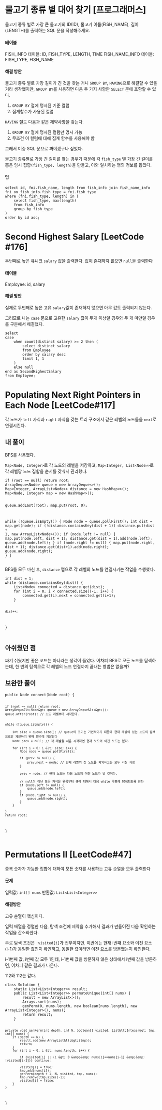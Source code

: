 <h1 id="물고기-종류-별-대어-찾기-프로그래머스">물고기 종류 별 대어 찾기 [프로그래머스]</h1>
<p>물고기 종류 별로 가장 큰 물고기의 ID(ID), 물고기 이름(FISH_NAME), 길이(LENGTH)를 출력하는 SQL 문을 작성해주세요.</p>
<h4 id="테이블">테이블</h4>
<p>FISH_INFO 테이블: ID, FISH_TYPE, LENGTH, TIME
FISH_NAME_INFO 테이블: FISH_TYPE, FISH_NAME</p>
<h4 id="해결-방안">해결 방안</h4>
<p>물고기 종류 별로 가장 길이가 긴 것을 찾는 거니 <code>GROUP BY</code>, <code>HAVING</code>으로 해결할 수 있을거라 생각했지만, <code>GROUP BY</code>를 사용하면 다음 두 가지 사항만 <code>SELECT</code> 문에 포함할 수 있다.</p>
<ol>
<li><code>GROUP BY</code> 절에 명시된 기준 컬럼</li>
<li>집계함수가 사용된 컬럼</li>
</ol>
<p><code>HAVING</code> 절도 다음과 같은 제약사항을 갖는다.</p>
<ol>
<li><code>GROUP BY</code> 절에 명시된 컬럼만 명시 가능</li>
<li>무조건 이 컬럼에 대해 집계 함수를 사용해야 함</li>
</ol>
<p>그래서 이중 SQL 문으로 짜야겠구나 싶었다.</p>
<p>물고기 종류별로 가장 긴 길이를 찾는 경우기 때문에 각 <code>fish_type</code> 별 가장 긴 길이를 뽑은 임시 집합<code>(fish_type, length)</code>을 만들고, 이와 일치하는 행의 정보를 뽑았다.</p>
<h4 id="답">답</h4>
<pre><code class="language-sql">select id, fni.fish_name, length from fish_info join fish_name_info fni on fish_info.fish_type = fni.fish_type
where (fni.fish_type, length) in (
    select fish_type, max(length)
    from fish_info
    group by fish_type
)
order by id asc;</code></pre>
<h1 id="second-highest-salary-leetcode-176">Second Highest Salary [LeetCode #176]</h1>
<p>두번째로 높은 유니크 <code>salary</code> 값을 출력한다. 값이 존재하지 않으면 <code>null</code>을 출력한다</p>
<h4 id="테이블-1">테이블</h4>
<p>Employee: id, salary</p>
<h4 id="해결-방안-1">해결 방안</h4>
<p>실제로 두번째로 높은 고유 <code>salary</code>값이 존재하지 않으면 아무 값도 출력되지 않는다. </p>
<p>그러므로 나는 <code>case</code> 문으로 고유한 <code>salary</code> 값이 두개 이상일 경우와 두 개 미만일 경우를 구분해서 해결했다.</p>
<pre><code class="language-sql">select 
case
    when count(distinct salary) &gt;= 2 then (
        select distinct salary 
        from Employee
        order by salary desc
        limit 1, 1
    )
    else null 
end as SecondHighestSalary
from Employee;</code></pre>
<h1 id="populating-next-right-pointers-in-each-node-leetcode117">Populating Next Right Pointers in Each Node [LeetCode#117]</h1>
<p>각 노드가 <code>left</code> 자식과 <code>right</code> 자식을 갖는 트리 구조에서 같은 레벨의 노드들을 <code>next</code>로 연결시킨다.</p>
<h2 id="내-풀이">내 풀이</h2>
<p>BFS를 사용했다.</p>
<p><code>Map&lt;Node, Integer&gt;</code>로 각 노드의 레벨을 저장하고, <code>Map&lt;Integer, List&lt;Node&gt;&gt;</code>로 각 레벨당 노드 집합을 순서를 갖춰서 관리했다.</p>
<pre><code class="language-java">if (root == null) return root;
ArrayDeque&lt;Node&gt; queue = new ArrayDeque&lt;&gt;();
Map&lt;Integer, ArrayList&lt;Node&gt;&gt; distance = new HashMap&lt;&gt;();
Map&lt;Node, Integer&gt; map = new HashMap&lt;&gt;();

queue.addLast(root);
map.put(root, 0);

while (!queue.isEmpty()) {
    Node node = queue.pollFirst();
    int dist = map.get(node);
    if (!distance.containsKey(dist + 1)) distance.put(dist + 1, new ArrayList&lt;Node&gt;());
    if (node.left != null) {
        map.put(node.left, dist + 1);
        distance.get(dist + 1).add(node.left);
        queue.add(node.left);
    } 
    if (node.right != null) {
        map.put(node.right, dist + 1);
        distance.get(dist+1).add(node.right);
        queue.add(node.right);
    } 
}</code></pre>
<p>BFS를 모두 마친 후, <code>distance</code> 맵으로 각 레벨의 노드를 연결시키는 작업을 수행했다.</p>
<pre><code class="language-java">int dist = 1;
while (distance.containsKey(dist)) {
    List&lt;Node&gt; connected = distance.get(dist);
    for (int i = 0; i &lt; connected.size()-1; i++) {
        connected.get(i).next = connected.get(i+1);
    }

    dist++;
}</code></pre>
<h2 id="아쉬웠던-점">아쉬웠던 점</h2>
<p>짜기 쉬웠지만 좋은 코드는 아니라는 생각이 들었다. 어차피 BFS로 모든 노드를 탐색하는데, 한 번의 탐색으로 각 레벨의 노드 연결까지 끝내는 방법은 없을까?</p>
<h2 id="보완한-풀이">보완한 풀이</h2>
<pre><code class="language-java">public Node connect(Node root) {

    if (root == null) return root;
    ArrayDeque&lt;Node&gt; queue = new ArrayDeque&lt;&gt;();
    queue.offer(root); // 노드 레벨부터 시작한다.


    while (!queue.isEmpty()) {

        int size = queue.size(); // queue의 크기는 가변적이기 때문에 현재 레벨에 있는 노드의 탐색으로만 제한하기 위해 변수에 저장한다
        Node prev = null; // 각 레벨을 처음 시작하면 현재 노드의 이전 노드는 없다.

        for (int i = 0; i &lt; size; i++) {
            Node node = queue.pollFirst();

            if (prev != null) {
                prev.next = node; // 현재 레벨의 첫 노드를 제외하고는 모두 거칠 과정
            }

            prev = node; // 현재 노드는 다음 노드의 이전 노드가 될 것이다.

            // null이 아닌 모든 자식을 왼쪽부터 큐에 더해서 다음 while 루프에 탐색되도록 한다
            if (node.left != null) {
                queue.add(node.left);
            }
            if (node.right != null) {
                queue.add(node.right);
            }
        }

    }
    return root;
}</code></pre>
<h1 id="permutations-ii-leetcode47">Permutations II [LeetCode#47]</h1>
<p>중복 숫자가 가능한 집합에 대하여 모든 숫자를 사용하는 고유 순열을 모두 출력한다</p>
<h4 id="문제">문제</h4>
<p>입력값: <code>int[] nums</code>
반환값: <code>List&lt;List&lt;Integer&gt;&gt;</code></p>
<h4 id="해결방안">해결방안</h4>
<p>고유 순열이 핵심이다.</p>
<p>입력 배열을 정렬한 다음, 탐색 조건에 제약을 추가해서 결과가 만들어진 다음 확인하는 작업을 간소화한다.</p>
<p>주로 탐색 조건은 <code>!visited[i]</code>가 전부이지만, 이번에는 현재 i번째 요소와 이전 요소 (i-1)가 동일한 값인지 확인하고, 동일한 값이라면 이전 요소를 방문했는지 확인한다.</p>
<p>i-1번째 값, i번째 값 모두 1인데, i-1번째 값을 방문하지 않은 상태에서 i번째 값을 방문하면, 어차피 같은 결과가 나온다. </p>
<p>112와 112는 같다.</p>
<pre><code class="language-java">class Solution {
    static List&lt;List&lt;Integer&gt;&gt; result;
    public List&lt;List&lt;Integer&gt;&gt; permuteUnique(int[] nums) {
        result = new ArrayList&lt;&gt;();
        Arrays.sort(nums);
        genPerm(0, nums.length, new boolean[nums.length], new ArrayList&lt;Integer&gt;(), nums);
        return result;
    }

    private void genPerm(int depth, int N, boolean[] visited, List&lt;Integer&gt; tmp, int[] nums) {
        if (depth == N) {
            result.add(new ArrayList&lt;&gt;(tmp));
            return;
        }
        for (int i = 0; i &lt; nums.length; i++) {

            if (visited[i] || (i &gt; 0 &amp;&amp; nums[i]==nums[i-1] &amp;&amp; !visited[i-1])) continue;

            visited[i] = true;
            tmp.add(nums[i]);
            genPerm(depth + 1, N, visited, tmp, nums);
            tmp.remove(tmp.size()-1);
            visited[i] = false;
        }
    } 
}</code></pre>